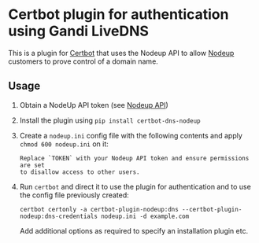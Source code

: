 # Certbot plugin for authentication using Gandi LiveDNS

This is a plugin for [Certbot](https://certbot.eff.org/) that uses the Nodeup API to allow [Nodeup](https://nodeup.io/)
customers to prove control of a domain name.

## Usage

1. Obtain a NodeUp API token (see [Nodeup API](https://cloud.nodeup.io/settings/api/))

2. Install the plugin using `pip install certbot-dns-nodeup`

3. Create a `nodeup.ini` config file with the following contents and apply `chmod 600 nodeup.ini` on it:
 
   ```
   Replace `TOKEN` with your Nodeup API token and ensure permissions are set
   to disallow access to other users.

4. Run `certbot` and direct it to use the plugin for authentication and to use
   the config file previously created:
   ```
   certbot certonly -a certbot-plugin-nodeup:dns --certbot-plugin-nodeup:dns-credentials nodeup.ini -d example.com
   ```
   Add additional options as required to specify an installation plugin etc.
